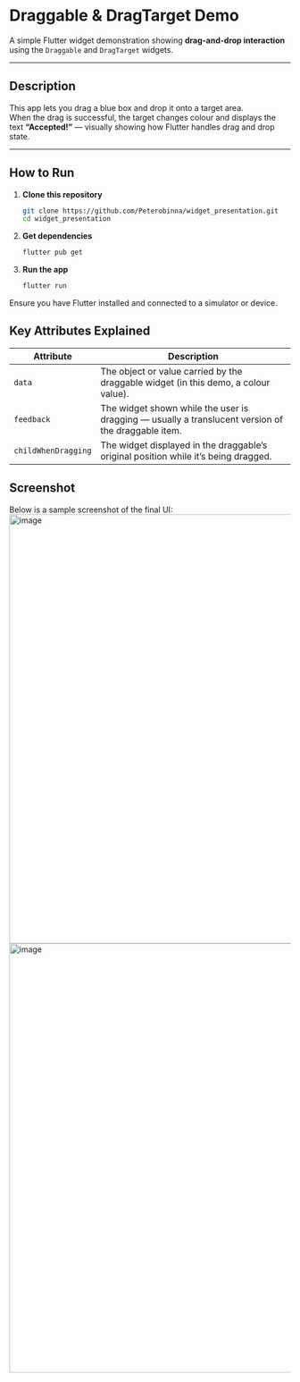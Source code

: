 # Draggable & DragTarget Demo

A simple Flutter widget demonstration showing **drag-and-drop interaction** using the `Draggable` and `DragTarget` widgets.

---

## Description
This app lets you drag a blue box and drop it onto a target area.  
When the drag is successful, the target changes colour and displays the text **“Accepted!”** — visually showing how Flutter handles drag and drop state.

---

## How to Run

1. **Clone this repository**
   ```bash
   git clone https://github.com/Peterobinna/widget_presentation.git
   cd widget_presentation

2. **Get dependencies**
   ```bash
   flutter pub get

3. **Run the app**
   ```bash
   flutter run

Ensure you have Flutter installed and connected to a simulator or device.

## Key Attributes Explained

| Attribute           | Description                                                                                        |
| ------------------- | -------------------------------------------------------------------------------------------------- |
| `data`              | The object or value carried by the draggable widget (in this demo, a colour value).                |
| `feedback`          | The widget shown while the user is dragging — usually a translucent version of the draggable item. |
| `childWhenDragging` | The widget displayed in the draggable’s original position while it’s being dragged.                |

## Screenshot

Below is a sample screenshot of the final UI:
<img width="1366" height="768" alt="image" src="https://github.com/user-attachments/assets/c0c68863-7b14-4cc2-bb9e-d339280870f7" />
<img width="1366" height="768" alt="image" src="https://github.com/user-attachments/assets/fb2a80f8-2bfe-4267-b798-1675fefc4405" />


